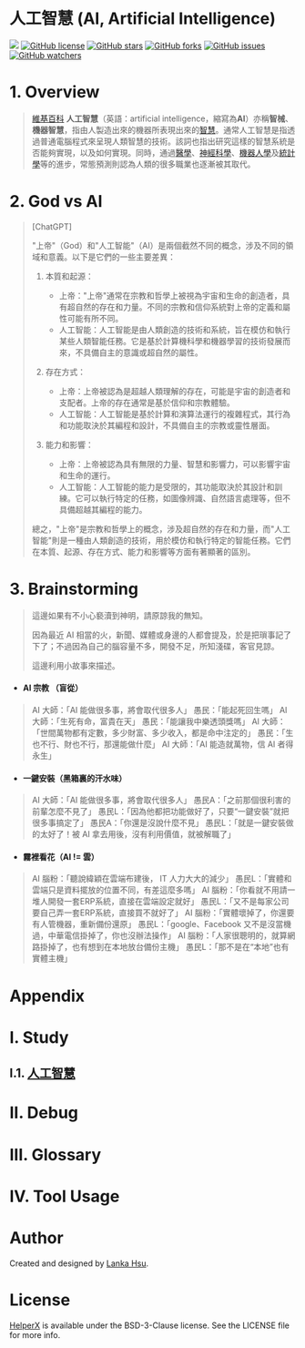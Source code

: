 # 人工智慧 (AI, Artificial Intelligence)
[![](https://img.shields.io/badge/Powered%20by-lankahsu%20-brightgreen.svg)](https://github.com/lankahsu520/HelperX)
[![GitHub license][license-image]][license-url]
[![GitHub stars][stars-image]][stars-url]
[![GitHub forks][forks-image]][forks-url]
[![GitHub issues][issues-image]][issues-image]
[![GitHub watchers][watchers-image]][watchers-image]

[license-image]: https://img.shields.io/github/license/lankahsu520/HelperX.svg
[license-url]: https://github.com/lankahsu520/HelperX/blob/master/LICENSE
[stars-image]: https://img.shields.io/github/stars/lankahsu520/HelperX.svg
[stars-url]: https://github.com/lankahsu520/HelperX/stargazers
[forks-image]: https://img.shields.io/github/forks/lankahsu520/HelperX.svg
[forks-url]: https://github.com/lankahsu520/HelperX/network
[issues-image]: https://img.shields.io/github/issues/lankahsu520/HelperX.svg
[issues-url]: https://github.com/lankahsu520/HelperX/issues
[watchers-image]: https://img.shields.io/github/watchers/lankahsu520/HelperX.svg
[watchers-url]: https://github.com/lankahsu520/HelperX/watchers

# 1. Overview

> [維基百科](https://zh.wikipedia.org/zh-tw/人工智能) **人工智慧**（英語：artificial intelligence，縮寫為**AI**）亦稱**智械**、**機器智慧**，指由人製造出來的機器所表現出來的[智慧](https://zh.wikipedia.org/wiki/智慧)。通常人工智慧是指透過普通電腦程式來呈現人類智慧的技術。該詞也指出研究這樣的智慧系統是否能夠實現，以及如何實現。同時，通過[醫學](https://zh.wikipedia.org/wiki/醫學)、[神經科學](https://zh.wikipedia.org/wiki/神經科學)、[機器人學](https://zh.wikipedia.org/wiki/机器人学)及[統計學](https://zh.wikipedia.org/wiki/統計學)等的進步，常態預測則認為人類的很多職業也逐漸被其取代。

# 2. God vs AI

> [ChatGPT]
>
> "上帝"（God）和"人工智能"（AI）是兩個截然不同的概念，涉及不同的領域和意義。以下是它們的一些主要差異：
>
> 1. 本質和起源：
>    - 上帝："上帝"通常在宗教和哲學上被視為宇宙和生命的創造者，具有超自然的存在和力量。不同的宗教和信仰系統對上帝的定義和屬性可能有所不同。
>    - 人工智能：人工智能是由人類創造的技術和系統，旨在模仿和執行某些人類智能任務。它是基於計算機科學和機器學習的技術發展而來，不具備自主的意識或超自然的屬性。
>
> 2. 存在方式：
>    - 上帝：上帝被認為是超越人類理解的存在，可能是宇宙的創造者和支配者。上帝的存在通常是基於信仰和宗教體驗。
>    - 人工智能：人工智能是基於計算和演算法運行的複雜程式，其行為和功能取決於其編程和設計，不具備自主的宗教或靈性層面。
>
> 3. 能力和影響：
>    - 上帝：上帝被認為具有無限的力量、智慧和影響力，可以影響宇宙和生命的運行。
>    - 人工智能：人工智能的能力是受限的，其功能取決於其設計和訓練。它可以執行特定的任務，如圖像辨識、自然語言處理等，但不具備超越其編程的能力。
>
> 總之，"上帝"是宗教和哲學上的概念，涉及超自然的存在和力量，而"人工智能"則是一種由人類創造的技術，用於模仿和執行特定的智能任務。它們在本質、起源、存在方式、能力和影響等方面有著顯著的區別。

# 3. Brainstorming

> 這邊如果有不小心褻瀆到神明，請原諒我的無知。
>
> 因為最近 AI 相當的火，新聞、媒體或身邊的人都會提及，於是把瑣事記了下了；不過因為自己的腦容量不多，開發不足，所知淺碟，客官見諒。
>
> 這邊利用小故事來描述。

- #### AI 宗教 （盲從）


>AI 大師：「AI 能做很多事，將會取代很多人」
>愚民：「能起死回生嗎」
>AI 大師：「生死有命，富貴在天」
>愚民：「能讓我中樂透頭獎嗎」
>AI 大師：「世間萬物都有定數，多少財富、多少收入，都是命中注定的」
>愚民：「生也不行、財也不行，那還能做什麼」
>AI 大師：「AI 能造就萬物，信 AI 者得永生」

- #### 一鍵安裝（黑箱裏的汗水味）

>AI 大師：「AI 能做很多事，將會取代很多人」
>愚民A：「之前那個很利害的前輩怎麼不見了」
>愚民L：「因為他都把功能做好了，只要“一鍵安裝”就把很多事搞定了」
>愚民A：「你還是沒說什麼不見」
>愚民L：「就是一鍵安裝做的太好了！被 AI 拿去用後，沒有利用價值，就被解職了」

- #### 霧裡看花（AI != 雲）

>AI 腦粉：「聽說緯穎在雲端布建後， IT 人力大大的減少」
>愚民L：「實體和雲端只是資料擺放的位置不同，有差這麼多嗎」
>AI 腦粉：「你看就不用請一堆人開發一套ERP系統，直接在雲端設定就好」
>愚民L：「又不是每家公司要自己弄一套ERP系統，直接買不就好了」
>AI 腦粉：「實體壞掉了，你還要有人管機器，重新備份還原」
>愚民L：「google、Facebook 又不是沒當機過，中華電信掛掉了，你也沒辦法操作」
>AI 腦粉：「人家很聰明的，就算網路掛掉了，也有想到在本地放台備份主機」
>愚民L：「那不是在“本地”也有實體主機」

# Appendix

# I. Study

## I.1. [人工智慧](https://zh.wikipedia.org/zh-tw/人工智能)

# II. Debug

# III. Glossary

# IV. Tool Usage

# Author

Created and designed by [Lanka Hsu](lankahsu@gmail.com).

# License

[HelperX](https://github.com/lankahsu520/HelperX) is available under the BSD-3-Clause license. See the LICENSE file for more info.

